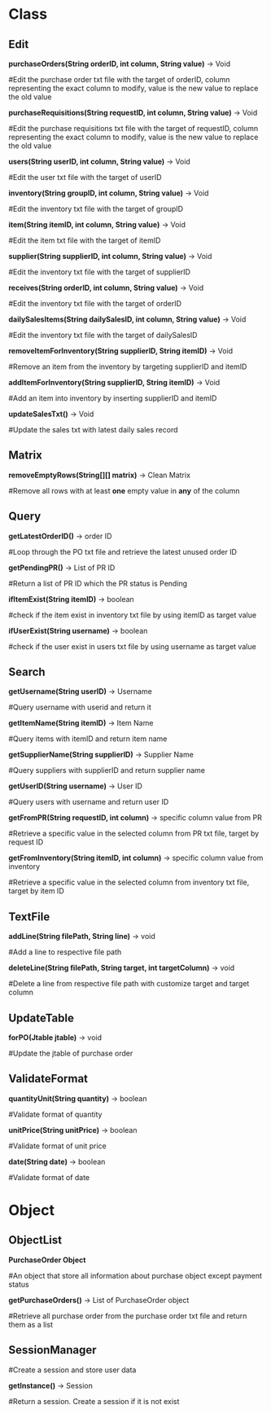 # Class

## Edit
**purchaseOrders(String orderID, int column, String value)** -> Void

#Edit the purchase order txt file with the target of orderID, column representing the exact column to modify, value is the new value to replace the old value

**purchaseRequisitions(String requestID, int column, String value)** -> Void

#Edit the purchase requisitions txt file with the target of requestID, column representing the exact column to modify, value is the new value to replace the old value

**users(String userID, int column, String value)** -> Void

#Edit the user txt file with the target of userID

**inventory(String groupID, int column, String value)** -> Void

#Edit the inventory txt file with the target of groupID

**item(String itemID, int column, String value)** -> Void

#Edit the item txt file with the target of itemID

**supplier(String supplierID, int column, String value)** -> Void

#Edit the inventory txt file with the target of supplierID

**receives(String orderID, int column, String value)** -> Void

#Edit the inventory txt file with the target of orderID

**dailySalesItems(String dailySalesID, int column, String value)** -> Void

#Edit the inventory txt file with the target of dailySalesID

**removeItemForInventory(String supplierID, String itemID)** -> Void

#Remove an item from the inventory by targeting supplierID and itemID

**addItemForInventory(String supplierID, String itemID)** -> Void

#Add an item into inventory by inserting supplierID and itemID

**updateSalesTxt()** -> Void

#Update the sales txt with latest daily sales record

## Matrix
**removeEmptyRows(String[][] matrix)** -> Clean Matrix

#Remove all rows with at least **one** empty value in **any** of the column

## Query

**getLatestOrderID()** -> order ID

#Loop through the PO txt file and retrieve the latest unused order ID

**getPendingPR()** -> List of PR ID

#Return a list of PR ID which the PR status is Pending

**ifItemExist(String itemID)** -> boolean

#check if the item exist in inventory txt file by using itemID as target value

**ifUserExist(String username)** -> boolean

#check if the user exist in users txt file by using username as target value

## Search
**getUsername(String userID)** -> Username

#Query username with userid and return it

**getItemName(String itemID)** -> Item Name

#Query items with itemID and return item name

**getSupplierName(String supplierID)** -> Supplier Name

#Query suppliers with supplierID and return supplier name

**getUserID(String username)** -> User ID

#Query users with username and return user ID

**getFromPR(String requestID, int column)** -> specific column value from PR

#Retrieve a specific value in the selected column from PR txt file, target by request ID

**getFromInventory(String itemID, int column)** -> specific column value from inventory

#Retrieve a specific value in the selected column from inventory txt file, target by item ID

## TextFile

**addLine(String filePath, String line)** -> void

#Add a line to respective file path

**deleteLine(String filePath, String target, int targetColumn)** -> void

#Delete a line from respective file path with customize target and target column

## UpdateTable

**forPO(Jtable jtable)** -> void

#Update the jtable of purchase order

## ValidateFormat

**quantityUnit(String quantity)** -> boolean

#Validate format of quantity

**unitPrice(String unitPrice)** -> boolean

#Validate format of unit price

**date(String date)** -> boolean

#Validate format of date

# Object

## ObjectList
**PurchaseOrder Object**

#An object that store all information about purchase object except payment status

**getPurchaseOrders()** -> List of PurchaseOrder object

#Retrieve all purchase order from the purchase order txt file and return them as a list

## SessionManager

#Create a session and store user data

**getInstance()** -> Session

#Return a session. Create a session if it is not exist